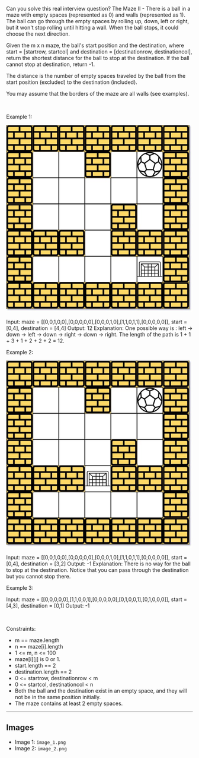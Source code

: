 Can you solve this real interview question? The Maze II - There is a ball in a maze with empty spaces (represented as 0) and walls (represented as 1). The ball can go through the empty spaces by rolling up, down, left or right, but it won't stop rolling until hitting a wall. When the ball stops, it could choose the next direction.

Given the m x n maze, the ball's start position and the destination, where start = [startrow, startcol] and destination = [destinationrow, destinationcol], return the shortest distance for the ball to stop at the destination. If the ball cannot stop at destination, return -1.

The distance is the number of empty spaces traveled by the ball from the start position (excluded) to the destination (included).

You may assume that the borders of the maze are all walls (see examples).

 

Example 1:

![Example 1](./image_1.png)


Input: maze = [[0,0,1,0,0],[0,0,0,0,0],[0,0,0,1,0],[1,1,0,1,1],[0,0,0,0,0]], start = [0,4], destination = [4,4]
Output: 12
Explanation: One possible way is : left -> down -> left -> down -> right -> down -> right.
The length of the path is 1 + 1 + 3 + 1 + 2 + 2 + 2 = 12.


Example 2:

![Example 2](./image_2.png)


Input: maze = [[0,0,1,0,0],[0,0,0,0,0],[0,0,0,1,0],[1,1,0,1,1],[0,0,0,0,0]], start = [0,4], destination = [3,2]
Output: -1
Explanation: There is no way for the ball to stop at the destination. Notice that you can pass through the destination but you cannot stop there.


Example 3:


Input: maze = [[0,0,0,0,0],[1,1,0,0,1],[0,0,0,0,0],[0,1,0,0,1],[0,1,0,0,0]], start = [4,3], destination = [0,1]
Output: -1


 

Constraints:

 * m == maze.length
 * n == maze[i].length
 * 1 <= m, n <= 100
 * maze[i][j] is 0 or 1.
 * start.length == 2
 * destination.length == 2
 * 0 <= startrow, destinationrow < m
 * 0 <= startcol, destinationcol < n
 * Both the ball and the destination exist in an empty space, and they will not be in the same position initially.
 * The maze contains at least 2 empty spaces.

---

## Images

- Image 1: `image_1.png`
- Image 2: `image_2.png`
